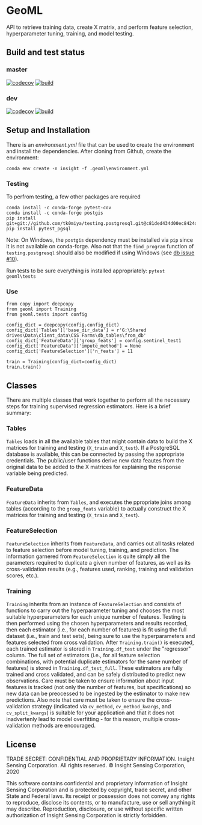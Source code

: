 # GeoML

API to retrieve training data, create X matrix, and perform feature selection, hyperparameter tuning, training, and model testing.

## Build and test status

### master
[![codecov](https://codecov.io/gh/insight-sensing/geoml/branch/master/graph/badge.svg?token=45FYM8VS7H)](https://codecov.io/gh/insight-sensing/geoml)
[![build](https://circleci.com/gh/insight-sensing/geoml/tree/master.svg?style=svg&circle-token=4d961470ddaa2ed3b8a4b81d84d5e0edfb38f840)](https://app.circleci.com/pipelines/github/insight-sensing/geoml?branch=dev)

### dev
[![codecov](https://codecov.io/gh/insight-sensing/geoml/branch/dev/graph/badge.svg?token=45FYM8VS7H)](https://codecov.io/gh/insight-sensing/geoml)
[![build](https://circleci.com/gh/insight-sensing/geoml/tree/dev.svg?style=svg&circle-token=4d961470ddaa2ed3b8a4b81d84d5e0edfb38f840)](https://app.circleci.com/pipelines/github/insight-sensing/geoml?branch=dev)

## Setup and Installation
There is an *environment.yml* file that can be used to create the environment and install the dependencies. After cloning from Github, create the environment:

`conda env create -n insight -f .geoml\environment.yml`

### Testing
To perfrom testing, a few other packages are required
```
conda install -c conda-forge pytest-cov
conda install -c conda-forge postgis
pip install git+git://github.com/tk0miya/testing.postgresql.git@c81ded434d00ec8424de0f9e1f4063c778c6aaa8#egg=testing.postgresql
pip install pytest_pgsql
```

Note: On Windows, the `postgis` dependency must be installed via `pip` since it is not available on conda-forge. Also not that the `find_program` function of `testing.postgresql` should also be modified if using Windows (see [db issue #10](https://github.com/insight-sensing/db/issues/10)).

Run tests to be sure everything is installed appropriately:
`pytest geoml\tests`

### Use
```
from copy import deepcopy
from geoml import Training
from geoml.tests import config

config_dict = deepcopy(config.config_dict)
config_dict['Tables']['base_dir_data'] = r'G:\Shared drives\Data\client_data\CSS Farms\db_tables\from_db'
config_dict['FeatureData']['group_feats'] = config.sentinel_test1
config_dict['FeatureData']['impute_method'] = None
config_dict['FeatureSelection']['n_feats'] = 11

train = Training(config_dict=config_dict)
train.train()
```

## Classes
There are multiple classes that work together to perform all the necessary steps for training supervised regression estimators. Here is a brief summary:

### Tables
`Tables` loads in all the available tables that might contain data to build the X matrices for training and testing (`X_train` and `X_test`). If a PostgreSQL database is available, this can be connected by passing the appropriate credentials. The public/user functions derive new data feautes from the original data to be added to the X matrices for explaining the response variable being predicted.

### FeatureData
`FeatureData` inherits from `Tables`, and executes the ppropriate joins among tables (according to the `group_feats` variable) to actually construct the X matrices for training and testing (`X_train` and `X_test`).

### FeatureSelection
`FeatureSelection` inherits from `FeatureData`, and carries out all tasks related to feature selection before model tuning, training, and prediction. The information garnered from `FeatureSelection` is quite simply all the parameters required to duplicate a given number of features, as well as its cross-validation results (e.g., features used, ranking, training and validation scores, etc.).

### Training
`Training` inherits from an instance of `FeatureSelection` and consists of functions to carry out the hyperparameter tuning and chooses the most suitable hyperparameters for each unique number of features. Testing is then performed using the chosen hyperparameters and results recorded, then each estimator (i.e., for each number of features) is fit using the full dataset (i.e., train and test sets), being sure to use the hyperparameters and features selected from cross validation. After `Training.train()` is executed, each trained estimator is stored in `Training.df_test` under the "regressor" column. The full set of estimators (i.e., for all feature selection combinations, with potential duplicate estimators for the same number of features) is stored in `Training.df_test_full`. These estimators are fully trained and cross validated, and can be safely distributed to predict new observations. Care must be taken to ensure information about input features is tracked (not only the number of features, but specifications) so new data can be preocessed to be ingested by the estimator to make new predictions. Also note that care must be taken to ensure the cross-validation strategy (indicated via `cv_method`, `cv_method_kwargs`, and `cv_split_kwargs`) is suitable for your application and that it does not inadvertenly lead to model overfitting - for this reason, multiple cross-validation methods are encouraged.

## License
TRADE SECRET: CONFIDENTIAL AND PROPRIETARY INFORMATION.
Insight Sensing Corporation. All rights reserved.
© Insight Sensing Corporation, 2020

This software contains confidential and proprietary information of Insight Sensing Corporation and is protected by copyright, trade secret, and other State and Federal laws. Its receipt or possession does not convey any rights to reproduce, disclose its contents, or to manufacture, use or sell anything it may describe. Reproduction, disclosure, or use without specific written authorization of Insight Sensing Corporation is strictly forbidden.